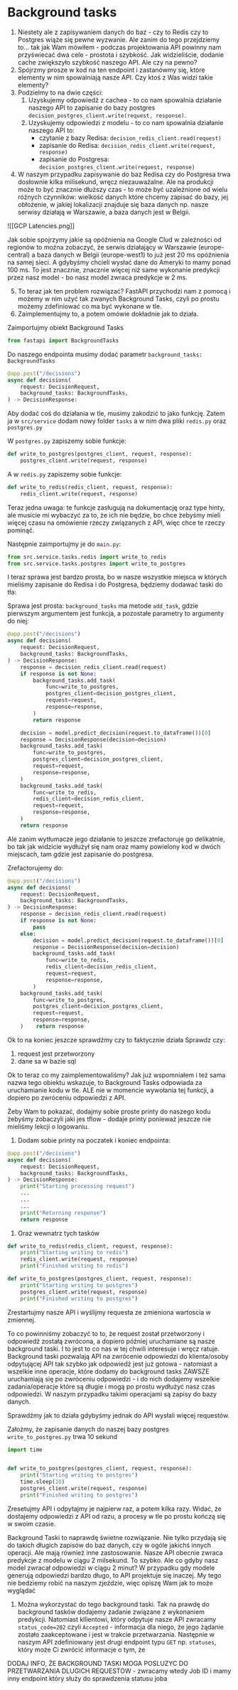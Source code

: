 # Background tasks

1. Niestety ale z zapisywaniem danych do baz - czy to Redis czy to Postgres wiąże się pewne wyzwanie. Ale zanim do tego przejdziemy to... tak jak Wam mówiłem - podczas projektowania API powinny nam przyświecać dwa cele - prostota i szybkość. Jak widzieliście, dodanie cache zwiększyło szybkość naszego API. Ale czy na pewno?
2. Spójrzmy prosze w kod na ten endpoint i zastanówmy się, które elementy w nim spowalniają nasze API. Czy ktoś z Was widzi takie elementy?
3. Podzielmy to na dwie części:
	1. Uzyskujemy odpowiedź z cachea - to co nam spowalnia działanie naszego API to zapisanie do bazy postgres `decision_postgres_client.write(request, response)`.
	2. Uzyskujemy odpowiedzi z modelu - to co nam spowalnia działanie naszego API to:
		- czytanie z bazy Redisa: `decision_redis_client.read(request)`
		- zapisanie do Redisa: `decision_redis_client.write(request, response)`
		- zapisanie do Postgresa: `decision_postgres_client.write(request, response)`
4. W naszym przypadku zapisywanie do baz Redisa czy do Postgresa trwa dosłownie kilka milisekund, wręcz niezauważalne. Ale na produkcji może to być znacznie dłuższy czas - to może być uzależnione od wielu różnych czynników: wielkość danych które chcemy zapisać do bazy, jej obłożenie, w jakiej lokalizacji znajduje się baza danych np. nasze serwisy działają w Warszawie, a baza danych jest w Belgii.

![[GCP Latencies.png]]

Jak sobie spojrzymy jakie są opóźnienia na Google Clud w zależności od regionów to można zobaczyć, że serwis działający w Warszawie (europe-central) a baza danych w Belgii (europe-west1) to już jest 20 ms opóźnienia na samej sieci. A gdybyśmy chcieli wysłać dane do Ameryki to mamy ponad 100 ms. To jest znacznie, znacznie więcej niż same wykonanie predykcji przez nasz model - bo nasz model zwraca predykcje w 2 ms. 

5. To teraz jak ten problem rozwiązać? FastAPI przychodzi nam z pomocą i możemy w nim użyć tak zwanych Background Tasks, czyli po prostu możemy zdefiniować co ma być wykonane w tle.  
6. Zaimplementujmy to, a potem omówie dokładnie jak to działa.

Zaimportujmy obiekt Background Tasks

```python
from fastapi import BackgroundTasks
```

Do naszego endpointa musimy dodać parametr `background_tasks: BackgroundTasks`

```python
@app.post("/decisions")  
async def decisions(  
    request: DecisionRequest,  
    background_tasks: BackgroundTasks,  
) -> DecisionResponse:
```

Aby dodać coś do działania w tle, musimy zakodzić to jako funkcję. Zatem ja w `src/service` dodam nowy folder `tasks` a w nim dwa pliki `redis.py` oraz `postgres.py`

W `postgres.py` zapiszemy sobie funkcje:

```python
def write_to_postgres(postgres_client, request, response):  
    postgres_client.write(request, response)
```

A w `redis.py` zapiszemy sobie funkcje:

```python
def write_to_redis(redis_client, request, response):
    redis_client.write(request, response)
```

Teraz jedna uwaga: te funkcje zasługują na dokumentację oraz type hinty, ale musicie mi wybaczyć za to, że ich nie będzie, bo chce żebyśmy mieli więcej czasu na omówienie rzeczy związanych z API, więc chce te rzeczy pominąć.

Następnie zaimportujmy je do `main.py`:

```python
from src.service.tasks.redis import write_to_redis  
from src.service.tasks.postgres import write_to_postgres
```

I teraz sprawa jest bardzo prosta, bo w nasze wszystkie miejsca w których mieliśmy zapisanie do Redisa i do Postgresa, będziemy dodawać taski do tła:

Sprawa jest prosta: `background_tasks` ma metode `add_task`, gdzie pierwszym argumentem jest funkcja, a pozostałe parametry to argumenty do niej:

```python
@app.post("/decisions")
async def decisions(
    request: DecisionRequest,
    background_tasks: BackgroundTasks,
) -> DecisionResponse:
    response = decision_redis_client.read(request)
    if response is not None:
        background_tasks.add_task(
            func=write_to_postgres,
            postgres_client=decision_postgres_client,
            request=request,
            response=response,
        )
        return response

    decision = model.predict_decision(request.to_dataframe())[0]
    response = DecisionResponse(decision=decision)
    background_tasks.add_task(
        func=write_to_postgres,
        postgres_client=decision_postgres_client,
        request=request,
        response=response,
    )
    background_tasks.add_task(
        func=write_to_redis,
        redis_client=decision_redis_client,
        request=request,
        response=response,
    )
    return response
```

Ale zanim wytłumacze jego działanie to jeszcze zrefactoruje go delikatnie, bo tak jak widzicie wydłużył się nam oraz mamy powielony kod w dwóch miejscach, tam gdzie jest zapisanie do postgresa.

Zrefactorujemy do:

```python
@app.post("/decisions")  
async def decisions(  
    request: DecisionRequest,  
    background_tasks: BackgroundTasks,  
) -> DecisionResponse:  
    response = decision_redis_client.read(request)  
    if response is not None:  
        pass  
    else:  
        decision = model.predict_decision(request.to_dataframe())[0]  
        response = DecisionResponse(decision=decision)  
        background_tasks.add_task(  
            func=write_to_redis,  
            redis_client=decision_redis_client,  
            request=request,  
            response=response,  
        )  
    background_tasks.add_task(  
        func=write_to_postgres,  
        postgres_client=decision_postgres_client,  
        request=request,  
        response=response,  
    )    return response
```

Ok to na koniec jeszcze sprawdźmy czy to faktycznie działa 
Sprawdz czy:
1. request jest przetworzony
2. dane sa w bazie sql

Ok to teraz co my zaimplementowaliśmy? Jak już wspomniałem i też sama nazwa tego obiektu wskazuje, to Background Tasks odpowiada za uruchamianie kodu w tle. ALE nie w momencie wywołania tej funkcji, a dopiero po zwróceniu odpowiedzi z API.

Żeby Wam to pokazać, dodajmy sobie proste printy do naszego kodu żebyśmy zobaczyli jaki jes tflow - dodaje printy ponieważ jeszcze nie mieliśmy lekcji o logowaniu.

1. Dodam sobie printy na poczatek i koniec endpointa:

```python
@app.post("/decisions")  
async def decisions(  
    request: DecisionRequest,  
    background_tasks: BackgroundTasks,  
) -> DecisionResponse:  
    print("Starting processing request")
	...
	...
	...
	print("Returning response")
	return response
```
1. Oraz wewnatrz tych tasków

```python
def write_to_redis(redis_client, request, response):  
    print("Starting writing to redis")  
    redis_client.write(request, response)  
    print("Finished writing to redis")
```

```python
def write_to_postgres(postgres_client, request, response):  
    print("Starting writing to postgres")  
    postgres_client.write(request, response)  
    print("Finished writing to postgres")
```

Zrestartujmy nasze API i wyślijmy requesta ze zmieniona wartoscia w zmiennej.

To co powinniśmy zobaczyć to to, że request został przetworzony i odpowiedź zostałą zwrócona, a dopiero później uruchamiane są nasze background taski. I to jest to co nas w tej chwili interesuje i wręcz ratuje. Background taski pozwalają API na zwrócenie odpowiedzi do klienta/osoby odpytującej API tak szybko jak odpowiedź jest już gotowa - natomiast a wszelkie inne operacje, które dodamy do background tasks ZAWSZE uruchamiają się po zwróceniu odpowiedzi - i do nich dodajemy wszelkie zadania/operacje które są długie i mogą po prostu wydłużyć nasz czas odpowiedzi. W naszym przypadku takimi operacjami są zapisy do bazy danych. 

Sprawdźmy jak to działa gdybyśmy jednak do API wysłali więcej requestów.

Założmy, że zapisanie danych do naszej bazy postgres `write_to_postgres.py` trwa 10 sekund

```python
import time


def write_to_postgres(postgres_client, request, response):
    print("Starting writing to postgres")
    time.sleep(10)
    postgres_client.write(request, response)
    print("Finished writing to postgres")
```

Zresetujmy API i odpytajmy je najpierw raz, a potem kilka razy. Widać, że dostajemy odpowiedzi z API od razu, a procesy w tle po prostu kończą się w swoim czasie.

Background Taski to naprawdę świetne rozwiązanie. Nie tylko przydają się do takich długich zapisów do baz danych, czy w ogóle jakichś innych operacji. Ale mają również inne zastosowanie. Nasze API obecnie zwraca predykcje z modelu w ciągu 2 milsekund. To szybko. Ale co gdyby nasz model zwracał odpowiedzi w ciągu 2 minut? W przypadku gdy modele generują odpowiedzi bardzo długo, to API projektuje się inaczej. My tego nie bedziemy robić na naszym zjeździe, więc opiszę Wam jak to może wyglądać

1. Można wykorzystać do tego background taski. Tak na prawdę do background tasków dodajemy zadanie związane z wykonaniem predykcji. Natomiast kllientowi, który odpytuje nasze API zwracamy `status_code=202` czyli `Accepted` - informacja dla niego, że jego żądanie zostało zaakceptowane i jest w trakcie przetwarzania. Następnie w naszym API zdefiniowany jest drugi endpoint typu `GET` np. `statuses`, który może Ci zwrócić informacje o tym, że 




DODAJ INFO, ŻE BACKGROUND TASKI MOGA POSLUZYC DO PRZETWARZANIA DLUGICH REQUESTOW - zwracamy wtedy Job ID i mamy inny endpoint który służy do sprawdzenia statusu joba